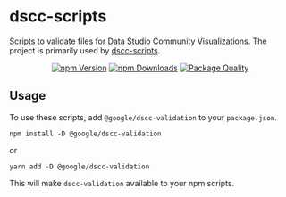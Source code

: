 # dscc-scripts

Scripts to validate files for Data Studio Community Visualizations. The project is
primarily used by [dscc-scripts].


<p align="center"><a href="https://www.npmjs.com/package/@google/dscc-gen"><img src="https://img.shields.io/npm/v/@google/dscc-gen.svg" alt="npm Version"></a> <a href="https://npmcharts.com/compare/@google/dscc-validation?minimal=true"><img src="https://img.shields.io/npm/dw/@google/dscc-gen.svg" alt="npm Downloads"></a> <a href="http://packagequality.com/#?package=%40google%2Fdscc-validation"><img src="http://npm.packagequality.com/shield/%40google%2Fdscc-validation.svg" alt="Package Quality"></a> </p>

## Usage

To use these scripts, add `@google/dscc-validation` to your `package.json`.

```shell
npm install -D @google/dscc-validation
```

or

```shell
yarn add -D @google/dscc-validation
```

This will make `dscc-validation` available to your npm scripts.


[dscc-scripts]: ../dscc-scripts
